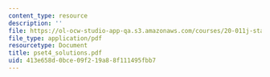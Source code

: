 ```yaml
---
content_type: resource
description: ''
file: https://ol-ocw-studio-app-qa.s3.amazonaws.com/courses/20-011j-statistical-thermodynamics-of-biomolecular-systems-be-011j-spring-2004/413e658d0bce09f219a88f111495fbb7_pset4_solutions.pdf
file_type: application/pdf
resourcetype: Document
title: pset4_solutions.pdf
uid: 413e658d-0bce-09f2-19a8-8f111495fbb7
---
```

